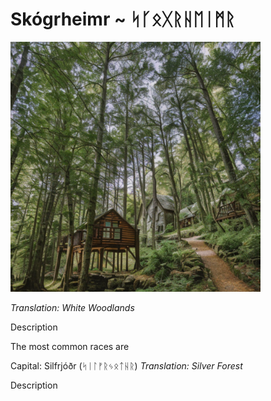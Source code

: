 # Skógrheimr ~ ᛋᚴᛟᚷᚱᚺᛖᛁᛗᚱ

<img src="/assets/Images/Worlds/skogrheimr.png" width="400"/>

*Translation: White Woodlands*

Description

The most common races are 

Capital: Silfrjóðr (ᛋᛁᛚᚠᚱᛃᛟᛏᚺᚱ)
*Translation: Silver Forest*

Description